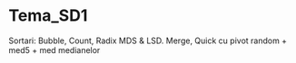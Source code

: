 # Tema_SD1
Sortari: Bubble, Count, Radix MDS &amp; LSD. Merge, Quick cu pivot random + med5 + med medianelor 
